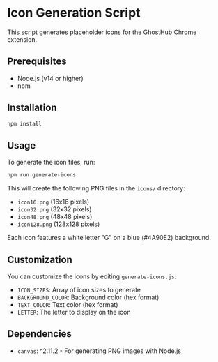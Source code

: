 # Icon Generation Script

This script generates placeholder icons for the GhostHub Chrome extension.

## Prerequisites

- Node.js (v14 or higher)
- npm

## Installation

```bash
npm install
```

## Usage

To generate the icon files, run:

```bash
npm run generate-icons
```

This will create the following PNG files in the `icons/` directory:
- `icon16.png` (16x16 pixels)
- `icon32.png` (32x32 pixels)
- `icon48.png` (48x48 pixels)
- `icon128.png` (128x128 pixels)

Each icon features a white letter "G" on a blue (#4A90E2) background.

## Customization

You can customize the icons by editing `generate-icons.js`:
- `ICON_SIZES`: Array of icon sizes to generate
- `BACKGROUND_COLOR`: Background color (hex format)
- `TEXT_COLOR`: Text color (hex format)
- `LETTER`: The letter to display on the icon

## Dependencies

- `canvas`: ^2.11.2 - For generating PNG images with Node.js

